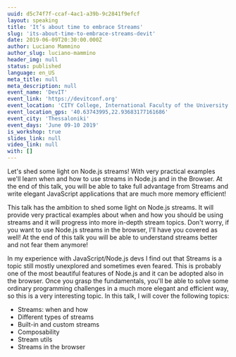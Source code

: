 ```yaml
---
uuid: d5c74f7f-ccaf-4ac1-a39b-9c2841f9efcf
layout: speaking
title: 'It’s about time to embrace Streams'
slug: 'its-about-time-to-embrace-streams-devit'
date: 2019-06-09T20:30:00.000Z
author: Luciano Mammino
author_slug: luciano-mammino
header_img: null
status: published
language: en_US
meta_title: null
meta_description: null
event_name: 'DevIT'
event_link: 'https://devitconf.org'
event_location: 'CITY College, International Faculty of the University of Sheffield, Thessaloniki, Greece'
event_location_gps: '40.63743995,22.93683177161686'
event_city: 'Thessaloniki'
event_days: 'June 09-10 2019'
is_workshop: true
slides_link: null
video_link: null
with: []
---
```


Let's shed some light on Node.js streams! With very practical examples we'll learn when and how to use streams in Node.js and in the Browser. At the end of this talk, you will be able to take full advantage from Streams and write elegant JavaScript applications that are much more memory efficient!

This talk has the ambition to shed some light on Node.js streams. It will provide very practical examples about when and how you should be using streams and it will progress into more in-depth stream topics. Don't worry, if you want to use Node.js streams in the browser, I'll have you covered as well! At the end of this talk you will be able to understand streams better and not fear them anymore!

In my experience with JavaScript/Node.js devs I find out that Streams is a topic still mostly unexplored and sometimes even feared. This is probably one of the most beautiful features of Node.js and it can be adopted also in the browser. Once you grasp the fundamentals, you'll be able to solve some ordinary programming challenges in a much more elegant and efficient way, so this is a very interesting topic. In this talk, I will cover the following topics:

- Streams: when and how
- Different types of streams
- Built-in and custom streams
- Composability
- Stream utils
- Streams in the browser
